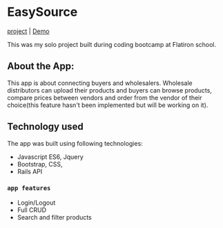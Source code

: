 # EasySource

[project](https://easy-source.herokuapp.com/)  |  [Demo](https://youtu.be/x1uVlIx_1HQ)

This was my solo project built during coding bootcamp at Flatiron school.

## About the App:

This app is about connecting buyers and wholesalers. Wholesale distributors can upload their products and buyers can browse
products, compare prices between vendors and order from the vendor of their choice(this feature hasn't been implemented but 
will be working on it).

## Technology used

The app was built using following technologies:

* Javascript ES6, Jquery
* Bootstrap, CSS, 
* Rails API

### `app features`

* Login/Logout
* Full CRUD
* Search and filter products
